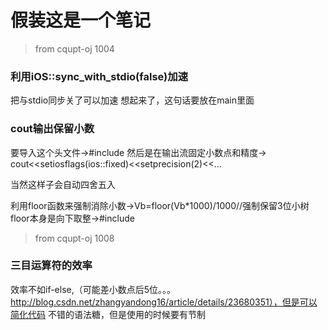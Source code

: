 # 假装这是一个笔记

> from cqupt-oj 1004

### 利用iOS::sync_with_stdio(false)加速

把与stdio同步关了可以加速
想起来了，这句话要放在main里面

### cout输出保留小数

要导入这个头文件->#include <iomanip>
然后是在输出流固定小数点和精度-> cout<<setiosflags(ios::fixed)<<setprecision(2)<<...

当然这样子会自动四舍五入

利用floor函数来强制消除小数->Vb=floor(Vb*1000)/1000//强制保留3位小树
floor本身是向下取整->#include<cmath>

> from cqupt-oj 1008

### 三目运算符的效率

效率不如if-else,（可能差小数点后5位。。。http://blog.csdn.net/zhangyandong16/article/details/23680351），但是可以简化代码
不错的语法糖，但是使用的时候要有节制

